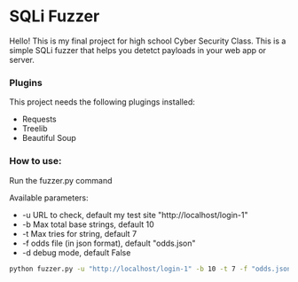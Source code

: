 # SQLi Fuzzer

Hello! This is my final project for high school Cyber Security Class.
This is a simple SQLi fuzzer that helps you detetct payloads in your web app or server.

### Plugins
This project needs the following plugings installed:
* Requests
* Treelib
* Beautiful Soup


### How to use:
Run the fuzzer.py command

Available parameters:
-    -u URL to check, default my test site "http://localhost/login-1"
-    -b Max total base strings, default 10
-    -t Max tries for string, default 7
-    -f odds file (in json format), default "odds.json"
-    -d debug mode, default False

```sh
python fuzzer.py -u "http://localhost/login-1" -b 10 -t 7 -f "odds.json" -d
```
